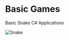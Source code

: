 # Basic Games
 Basic Snake C# Applications
 
![Snake](https://user-images.githubusercontent.com/103044357/188939159-c943f617-85d1-42fe-b24b-f4599557e585.png)


